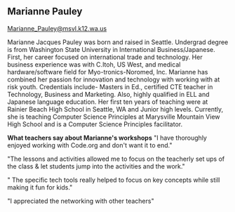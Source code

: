 ## Marianne Pauley

[Marianne_Pauley@msvl.k12.wa.us](mailto:Marianne_Pauley@msvl.k12.wa.us)

Marianne Jacques Pauley was born and raised in Seattle.  Undergrad degree is from Washington State University in International Business/Japanese.  First, her career focused on international trade and technology.  Her business experience was with C.Itoh, US West, and medical hardware/software field for Myo-tronics-Noromed, Inc.  Marianne has combined her passion for innovation and technology with working with at risk youth. Credentials include- Masters in Ed., certified CTE teacher in Technology, Business and Marketing.  Also, highly qualified in ELL and Japanese language education.   Her first ten years of teaching were at Rainier Beach High School in Seattle, WA and Junior high levels.  Currently, she is teaching Computer Science Principles at Marysville Mountain View High School and is a Computer Science Principles facilitator.

**What teachers say about Marianne's workshops**
"I have thoroughly enjoyed working with Code.org and don't want it to end."

"The lessons and activities allowed me to focus on the teacherly set ups of the class & let students jump into the activities and the work."

" The specific tech tools really helped to focus on key concepts while still making it fun for kids."

"I appreciated the networking with other teachers"
